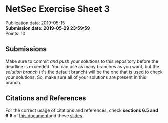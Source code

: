 # NetSec Exercise Sheet 3

Publication data: 2019-05-15  
**Submission date: 2019-05-29 23:59:59**  
Points: 10

## Submissions
Make sure to commit *and push* your solutions to this repository before the deadline is exceeded. You can use as many branches as you want, but the *solution branch* (it's the default branch) will be the one that is used to check your solutions. So, make sure all of your solutions are present in this branch.

## Citations and References
For the correct usage of citations and references, check **sections 6.5 and 6.6** of [this document](https://net.cs.uni-bonn.de/fileadmin/ag/martini/lehre/13ss/Seminar/sticm/Leitfaden_Ausarbeitungen-englisch.pdf)and these [slides](https://netsec.seclab-bonn.de/material/how_to_cite_correctly.pdf).

